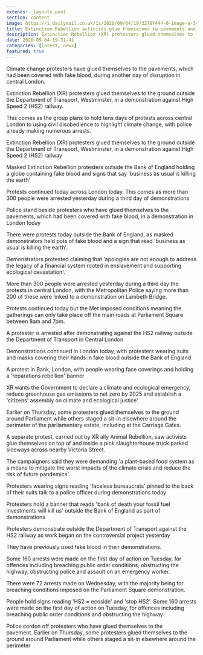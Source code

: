 ```yaml
---
extends: _layouts.post
section: content
image: https://i.dailymail.co.uk/1s/2020/09/04/19/32787444-0-image-a-34_1599244974564.jpg 
title: Extinction Rebellion activists glue themselves to pavements and turn them into rivers of fake blood 
description: Extinction Rebellion (XR) protesters glued themselves to the ground outside the Department of Transport, Westminster, in a demonstration against High Speed 2 (HS2) railway. 
date: 2020-09-04-19-51-41 
categories: [latest, news] 
featured: true 
--- 
```

Climate change protesters have glued themselves to the pavements, which had been covered with fake blood, during another day of disruption in central London.

Extinction Rebellion (XR) protesters glued themselves to the ground outside the Department of Transport, Westminster, in a demonstration against High Speed 2 (HS2) railway.  

This comes as the group plans to hold tens days of protests across central London to using civil disobedience to highlight climate change, with police already making numerous arrests.       

Extinction Rebellion (XR) protesters glued themselves to the ground outside the Department of Transport, Westminster, in a demonstration against High Speed 2 (HS2) railway

Masked Extinction Rebellion protesters outside the Bank of England holding a globe containing fake blood and signs that say 'business as usual is killing the earth' 

Protests continued today across London today. This comes as more than 300 people were arrested yesterday during a third day of demonstrations 

Police stand beside protesters who have glued themselves to the pavements, which had been covered with fake blood, in a demonstration in London today 

There were protests today outside the Bank of England, as masked demonstrators held pots of fake blood and a sign that read 'business as usual is killing the earth'.

Demonstrators protested claiming that 'apologies are not enough to address the legacy of a financial system rooted in enslavement and supporting ecological devastation'. 

More than 300 people were arrested yesterday during a third day the protests in central London, with the Metropolitan Police saying more than 200 of these were linked to a demonstration on Lambeth Bridge.  

Protests continued today but the Met imposed conditions meaning the gatherings can only take place off the main roads at Parliament Square between 8am and 7pm.

A protester is arrested after demonstrating against the HS2 railway outside the Department of Transport in Central London

Demonstrations continued in London today, with protesters wearing suits and masks covering their hands in fake blood outside the Bank of England

A protest in Bank, London, with people wearing face coverings and holding a 'reparations rebellion' banner 

XR wants the Government to declare a climate and ecological emergency, reduce greenhouse gas emissions to net zero by 2025 and establish a 'citizens' assembly on climate and ecological justice'.

Earlier on Thursday, some protesters glued themselves to the ground around Parliament while others staged a sit-in elsewhere around the perimeter of the parliamentary estate, including at the Carriage Gates. 

A separate protest, carried out by XR ally Animal Rebellion, saw activists glue themselves on top of and inside a pink slaughterhouse truck parked sideways across nearby Victoria Street.

The campaigners said they were demanding 'a plant-based food system as a means to mitigate the worst impacts of the climate crisis and reduce the risk of future pandemics'.

Protesters wearing signs reading 'faceless bureaucrats' pinned to the back of their suits talk to a police officer during demonstrations today 

Protesters hold a banner that reads 'bank of death your fossil fuel investments will kill us' outside the Bank of England as part of demonstrations 

Protesters demonstrate outside the Department of Transport against the HS2 railway as work began on the controversial project yesterday 

They have previously used fake blood in their demonstrations. 

Some 160 arrests were made on the first day of action on Tuesday, for offences including breaching public order conditions, obstructing the highway, obstructing police and assault on an emergency worker.

There were 72 arrests made on Wednesday, with the majority being for breaching conditions imposed on the Parliament Square demonstration.

People hold signs reading 'HS2 = ecoside' and 'stop HS2'. Some 160 arrests were made on the first day of action on Tuesday, for offences including breaching public order conditions and obstructing the highway

Police cordon off protesters who have glued themselves to the pavement. Earlier on Thursday, some protesters glued themselves to the ground around Parliament while others staged a sit-in elsewhere around the perimeter

